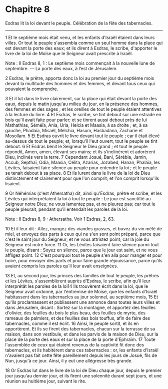 # Chapitre 8

Esdras lit la loi devant le peuple.
Célébration de la fête des tabernacles.

***

1 Et le septième mois était venu, et les enfants d'Israël étaient dans leurs villes. Or tout le peuple s'assembla comme un seul homme dans la place qui est devant la porte des eaux; et ils dirent à Esdras, le scribe, d'apporter le livre de la loi de Moïse que le Seigneur avait prescrite à Israël.

<span class="bible-note">Note : </span> II Esdras 8, 1 : Le septième mois commençait à la nouvelle lune de septembre. ― La porte des eaux, à l’est de Jérusalem.

2 Esdras, le prêtre, apporta donc la loi au premier jour du septième mois devant la multitude des hommes et des femmes, et devant tous ceux qui pouvaient la comprendre.


3 Et il lut dans le livre clairement, sur la place qui était devant la porte des eaux, depuis le matin jusqu'au milieu du jour, en la présence des hommes, des femmes et des sages ; et les oreilles de tout le peuple étaient attentives à la lecture du livre. 4 Et Esdras, le scribe, se tint debout sur une estrade en bois qu'il avait faite pour parler; et se tinrent aussi debout près de lui Mathathias, Séméïa, Ania, Uria, Helcia et Maasia, à sa droite ; et, à sa gauche, Phadaïa, Misaël, Melchia, Hasum, Hasbadana, Zacharie et Mosollam. 5 Et Esdras ouvrit le livre devant tout le peuple ; car il était élevé au-dessus de tout le peuple; et, lorsqu'il l'eut ouvert, tout le peuple se tint debout. 6 Et Esdras bénit le Seigneur le Dieu grand ; et tout le peuple répondit, Amen, amen, élevant ses mains; et ils s'inclinèrent et adorèrent Dieu, inclinés vers la terre. 7 Cependant Josué, Bani, Sérébia, Jamin, Accub, Septhaï, Odia, Maasia, Célita, Azarias, Jozabed, Hanan, Phalaïa, les Lévites, faisaient faire silence au peuple
pour entendre la loi ; et le peuple se tenait debout à sa place. 8 Et ils lurent dans le livre de la loi de Dieu distinctement et clairement pour que l'on comprit; et l'on comprit lorsqu'ils lisaient.


9 Or Néhémias (c'est Athersatha) dit, ainsi qu'Esdras, prêtre et scribe, et les Lévites qui interprétaient la loi à tout le peuple : Le jour est sanctifié au Seigneur notre Dieu; ne vous lamentez pas, et ne pleurez pas; car tout le peuple pleurait, pendant qu'il entendait les paroles de la loi.

<span class="bible-note">Note : </span> II Esdras 8, 9 : Athersatha. Voir 1 Esdras, 2, 63.

10 Et il leur dit : Allez, mangez des viandes grasses, et buvez du vin mêlé de miel, et envoyez des parts à ceux qui ne s'en sont point préparé, parce que c'est le saint jour du Seigneur; et ne vous attristez point; car la joie du Seigneur est notre force. 11 Or, les Lévites faisaient faire silence parmi tout le peuple, disant : Soyez en silence, parce que le jour est saint, et ne vous affligez point. 12 C'est pourquoi tout le peuple s'en alla pour manger et pour boire, pour envoyer des parts et pour faire grande réjouissance, parce qu'ils avaient compris les paroles qu'il leur avait enseignées.


13 Et, au second jour, les princes des familles de tout le peuple, les prêtres et les Lévites, s'assemblèrent auprès d'Esdras, le scribe, afin qu'il leur interprétât les paroles de la loi14 Ils trouvèrent écrit dans la loi, que le Seigneur avait ordonné, par l'entremise de Moïse, que les enfants d'Israël habitassent dans les tabernacles au jour solennel, au septième mois, 15 Et qu'ils proclamassent et publiassent une annonce dans toutes leurs villes et dans Jérusalem, disant : Sortez sur la montagne, et apportez des feuilles d'olivier, des feuilles du bois le plus beau, des feuilles de myrte, des rameaux de palmiers, et des feuilles des bois touffus, afin de faire des tabernacles, comme il est écrit. 16 Ainsi, le peuple sortit, et ils en apportèrent. Et ils se firent des tabernacles, chacun sur la terrasse de sa maison, dans son vestibule, et dans les parvis de la maison de Dieu, sur la place de la porte des eaux et sur la place de la porte d'Ephraïm. 17 Toute l'assemblée de ceux qui étaient revenus de la
captivité fit donc des tabernacles, et ils habitèrent dans ces tabernacles : or, les enfants d'Israël n'avaient pas fait cette fête pareillement depuis les jours de Josué, fils de Nun, jusqu'à ce jour. Ainsi, il y eut une allégresse très grande.


18 Or Esdras lut dans le livre de la loi de Dieu chaque jour, depuis le premier jour jusqu'au dernier jour, et ils firent une solennité durant sept jours, et une réunion au huitième jour, suivant le rite.

